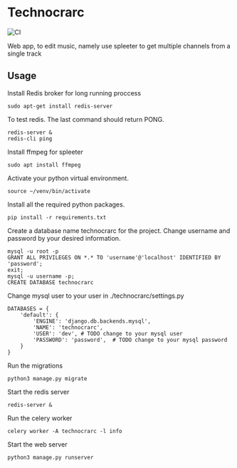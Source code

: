 # Technocrarc
![CI](https://github.com/HE-Arc/Technocrarc/workflows/Django%20CI/badge.svg)

Web app, to edit music, namely use spleeter to get multiple channels from a single track

## Usage

Install Redis broker for long running proccess

```
sudo apt-get install redis-server
```

To test redis. The last command should return PONG.

```
redis-server &
redis-cli ping
```

Install ffmpeg for spleeter
```
sudo apt install ffmpeg
```

Activate your python virtual environment.

```
source ~/venv/bin/activate 
```

Install all the required python packages.

```
pip install -r requirements.txt
```

Create a database name technocrarc for the project.
Change username and password by your desired information.

```
mysql -u root -p
GRANT ALL PRIVILEGES ON *.* TO 'username'@'localhost' IDENTIFIED BY 'password';
exit;
mysql -u username -p;
CREATE DATABASE technocrarc
```

Change mysql user to your user in ./technocrarc/settings.py

```
DATABASES = {
    'default': {
        'ENGINE': 'django.db.backends.mysql',
        'NAME': 'technocrarc',
		'USER': 'dev', # TODO change to your mysql user
		'PASSWORD': 'password',  # TODO change to your mysql password
    }
}
```

Run the migrations

```
python3 manage.py migrate
```

Start the redis server 

```
redis-server &
```

Run the celery worker

```
celery worker -A technocrarc -l info
```

Start the web server

```
python3 manage.py runserver
```

